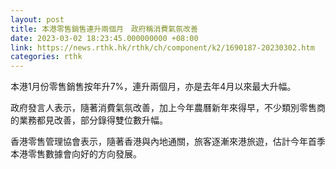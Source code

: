 ```yaml
---
layout: post
title: 本港零售銷售連升兩個月　政府稱消費氣氛改善
date: 2023-03-02 18:23:45.000000000 +08:00
link: https://news.rthk.hk/rthk/ch/component/k2/1690187-20230302.htm
categories: rthk
---
```


本港1月份零售銷售按年升7%，連升兩個月，亦是去年4月以來最大升幅。

政府發言人表示，隨著消費氣氛改善，加上今年農曆新年來得早，不少類別零售商的業務都見改善，部分錄得雙位數升幅。

香港零售管理協會表示，隨著香港與內地通關，旅客逐漸來港旅遊，估計今年首季本港零售數據會向好的方向發展。

